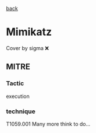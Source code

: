 [back](../index.md)
# Mimikatz
Cover by sigma :x: 
## MITRE
### Tactic
execution
### technique
T1059.001
Many more think to do...
